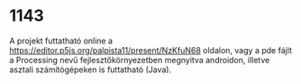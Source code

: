 # 1143

A projekt futtatható online a https://editor.p5js.org/palpista11/present/NzKfuN68 oldalon, vagy a pde fájlt a Processing nevű fejlesztőkörnyezetben megnyitva androidon, illetve asztali számítógépeken is futtatható (Java).
